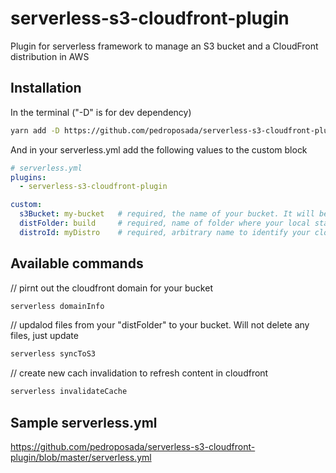 # serverless-s3-cloudfront-plugin
Plugin for serverless framework to manage an S3 bucket and a CloudFront distribution in AWS

## Installation
In the terminal ("-D" is for dev dependency)
```bash
yarn add -D https://github.com/pedroposada/serverless-s3-cloudfront-plugin.git
```
And in your serverless.yml add the following values to the custom block
```yml
# serverless.yml
plugins:
  - serverless-s3-cloudfront-plugin

custom:
  s3Bucket: my-bucket   # required, the name of your bucket. It will be created if it doesnt exist already
  distFolder: build     # required, name of folder where your local static files are
  distroId: myDistro    # required, arbitrary name to identify your cloudfront distribution
```


## Available commands
// pirnt out the cloudfront domain for your bucket
```bash
serverless domainInfo
```

// updalod files from your "distFolder" to your bucket. Will not delete any files, just update
```bash
serverless syncToS3
```

// create new cach invalidation to refresh content in cloudfront
```bash
serverless invalidateCache
```


## Sample serverless.yml
https://github.com/pedroposada/serverless-s3-cloudfront-plugin/blob/master/serverless.yml
